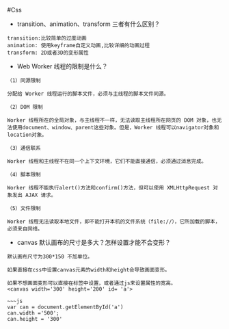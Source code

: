 #Css

- transition、animation、transform 三者有什么区别？

```
transition:比较简单的过度动画
animation: 使用keyframe自定义动画,比较详细的动画过程
transform: 2D或者3D的变形属性
```

- Web Worker 线程的限制是什么？

```
（1）同源限制

分配给 Worker 线程运行的脚本文件，必须与主线程的脚本文件同源。

（2）DOM 限制

Worker 线程所在的全局对象，与主线程不一样，无法读取主线程所在网页的 DOM 对象，也无法使用document、window、parent这些对象。但是，Worker 线程可以navigator对象和location对象。

（3）通信联系

Worker 线程和主线程不在同一个上下文环境，它们不能直接通信，必须通过消息完成。

（4）脚本限制

Worker 线程不能执行alert()方法和confirm()方法，但可以使用 XMLHttpRequest 对象发出 AJAX 请求。

（5）文件限制

Worker 线程无法读取本地文件，即不能打开本机的文件系统（file://），它所加载的脚本，必须来自网络。
```

- canvas 默认画布的尺寸是多大？怎样设置才能不会变形？

```
默认画布尺寸为300*150 不加单位。

如果直接在css中设置canvas元素的width和height会导致画面变形。

如果不想画面变形可以直接在标签中设置，或者通过js来设置属性的宽高。
<canvas width='300' height='200' id= 'a'>

~~~js
var can = document.getElementById('a')
can.width ='500';
can.height = '300'
```

